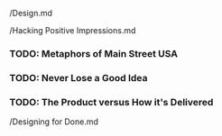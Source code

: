 
/Design.md

/Hacking Positive Impressions.md

### TODO: Metaphors of Main Street USA

### TODO: Never Lose a Good Idea

### TODO: The Product versus How it's Delivered

/Designing for Done.md